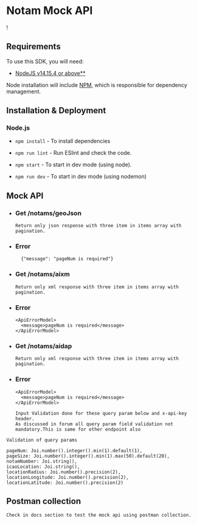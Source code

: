 # Notam Mock API

!

## Requirements

To use this SDK, you will need:

- [NodeJS v14.15.4 or above\*\*](https://nodejs.org/)

Node installation will include [NPM](https://www.npmjs.com/), which is
responsible for dependency management.

## Installation & Deployment

### Node.js

- `npm install` - To install dependencies

- `npm run lint` - Run ESlint and check the code.
- `npm start` - To start in dev mode (using node).
- `npm run dev` - To start in dev mode (using nodemon)

## Mock API

- ### Get /notams/geoJson

  `Return only json response with three item in items array with pagination.`

- ### Error

  ```
    {"message": "pageNum is required"}
  ```

- ### Get /notams/aixm

  `Return only xml response with three item in items array with pagination.`

- ### Error

  ```<?xml version="1.0" encoding="UTF-8"?>
  <ApiErrorModel>
  	<message>pageNum is required</message>
  </ApiErrorModel>

  ```

- ### Get /notams/aidap

  `Return only xml response with three item in items array with pagination.`

- ### Error

  ```<?xml version="1.0" encoding="UTF-8"?>
  <ApiErrorModel>
    <message>pageNum is required</message>
  </ApiErrorModel>
  ```

  ```Note: search by criteria is not implemented as it is not required in mock api as discussed in forum .
  Input Validation done for these query param below and x-api-key header.
  As discussed in forum all query param field validation not mandatory.This is same for other endpoint also
  ```

```
Validation of query params

pageNum: Joi.number().integer().min(1).default(1),
pageSize: Joi.number().integer().min(1).max(50).default(20),
notamNumber: Joi.string(),
icaoLocation: Joi.string(),
locationRadius: Joi.number().precision(2),
locationLongitude: Joi.number().precision(2),
locationLatitude: Joi.number().precision(2)

```

## Postman collection

`Check in docs section to test the mock api using postman collection.`
